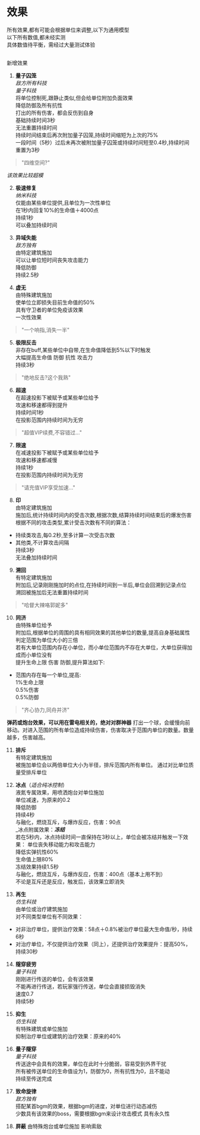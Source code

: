 # 效果
所有效果,都有可能会根据单位来调整,以下为通用模型  
以下所有数值,都未经实测  
具体数值待平衡，需经过大量测试体验  
##新增效果 
1. **量子囚笼**  
*敌方所有科技*  
*量子科技*  
将单位控制死,跟静止类似,但会给单位附加负面效果  
降低防御及所有抗性  
打出的所有伤害，都会反伤到自身  
基础持续时间3秒  
无法重置持续时间  
持续时间结束后再次附加量子囚笼,持续时间缩短为上次的75%  
一段时间（5秒）过后未再次被附加量子囚笼或持续时间短至0.4秒,持续时间重置为3秒  
>"四维空间?"

*该效果比较超模*

2. **极速修复**  
_纳米科技_  
仅能由某些单位提供,且单位为一次性单位  
在1秒内回复10%的生命值＋4000点  
持续1秒  
可以叠加持续时间  

3. __异域失能__  
_敌方独有_  
由特定建筑施加  
可以让单位短时间丧失攻击能力  
降低防御  
持续2.5秒  

4. __虚无__  
由特殊建筑施加  
使单位立即损失目前生命值的50%  
具有守卫者的单位免疫该效果  
一次性效果    
>"一个响指,消失一半"

5. __极限反击__  
非存在buff,某些单位中自带,在生命值降低到5%以下时触发  
大幅提高生命值 防御 抗性 攻击力  
持续3秒  
>"绝地反击?这个我熟"  

6. __超速__  
在超速投影下被赋予或某些单位给予  
攻速和移速都得到提升  
持续时间1秒  
在投影范围内持续时间为无穷  
> "超值VIP续费,不容错过..."

7. __限速__  
在减速投影下被赋予或某些单位给予  
攻速和移速都减慢  
持续1秒  
在投影范围内持续时间为无穷  
>"请充值VIP享受加速..."  

8. __印__  
由特定建筑施加  
施加后,统计持续时间内的受击次数,根据次数,结算持续时间结束后的爆发伤害  
  根据不同的攻击类型,累计受击次数有不同的算法：
  - 持续类攻击,每0.2秒,至多计算一次受击次数  
  - 其他类,不计算攻击间隔  
持续3秒  
无法叠加持续时间  

9. __溯回__  
有特定建筑施加  
附加后,记录刚刚施加时的点位,在持续时间到一半后,单位会回溯到记录点位  
溯回被施加后无法重置持续时间  
>"哈督大辣咯郭妮多"

10. __同济__  
由特殊单位给予  
附加后,根据单位的周围的具有相同效果的其他单位的数量,提高自身基础属性  
判定范围为单位大小的三倍  
若有大单位范围内存在小单位，而小单位范围内不存在大单位，大单位获得加成而小单位没有  
提升生命上限 伤害 防御,提升算法如下:  
  - 范围内存在每一个单位,提高:  
  1%生命上限  
  0.5%伤害  
  0.5%防御  
>"齐心协力,同舟并济"

**弹药或炮台效果，可以用在雷电相关的，绝对对群神器**
  打出一个球，会缓慢向前移动。对进入范围的所有单位造成持续伤害，伤害取决于范围内单位的数量。数量越多，伤害越高。
  
11. __排斥__  
有特定建筑施加  
被施加单位会以两倍单位大小为半径，排斥范围内所有单位。
通过对比单位质量受排斥单位  
   
12. __冰点__（_适合纯冰控制_）  
液氮专属效果，用喷洒炮台对单位施加  
单位减速，为原来的0.2  
降低防御  
持续4秒  
与融化，燃烧互斥，与爆炸反应，伤害：90点  
  _冰点附属效果：___冻结___  
  若在5秒内，冰点持续时间一直保持在3秒以上，单位会被冻结并触发一下效果： 
  单位丧失移动能力和攻击能力  
  降低实弹抗性60%  
  生命值上限80%  
  冻结效果持续1.5秒  
  与融化，燃烧互斥，与爆炸反应，伤害：400点（基本上用不到）  
  不论是互斥还是反应，触发后，该效果立即消失
  
13. __再生__  
_仿生科技_  
由单位或治疗建筑施加  
对不同类型单位有不同效果：  
- 对非治疗单位，提供治疗效果：58点＋0.8%被治疗单位最大生命值/秒，持续6秒  
- 对治疗单位，不仅提供治疗效果（同上），还提供治疗效果提升：提高50%，持续30秒  

14. __隧穿疲劳__  
_量子科技_  
刚刚进行传送的单位，会有该效果  
不能再进行传送，若玩家强行传送，单位会直接损毁消失  
速度0.7  
持续5秒  

15. __抑生__  
_仿生科技_  
有特殊建筑或单位施加  
抑制治疗单位或建筑的治疗效果：原来的40%

16. __量子隧穿__  
_量子科技_  
传送途中会具有的效果，单位在此时十分脆弱，容易受到外界干扰  
所有被传送单位的生命值设为1，防御为0，所有抗性为0，且不能动  
持续至传送完成

17. **致命旋律**  
_敌方独有_  
搭配某首bgm的效果，根据bgm的进度，对单位进行动态减伤  
少数具有该效果的boss，需要根据bgm来设计攻击模式
具有永久性

18. **屏蔽**
由特殊炮台或单位施加
影响索敌
